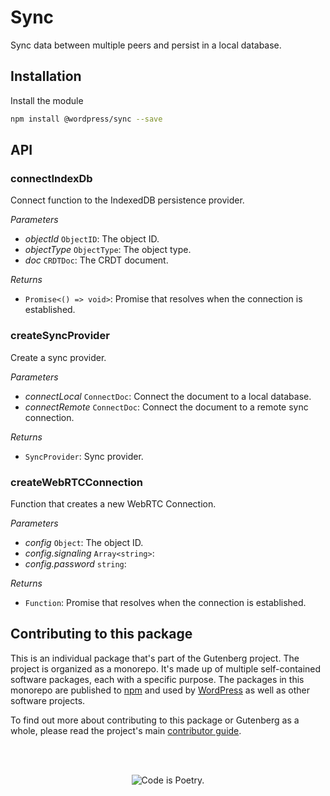 # Sync

Sync data between multiple peers and persist in a local database.

## Installation

Install the module

```bash
npm install @wordpress/sync --save
```

## API

<!-- START TOKEN(Autogenerated API docs) -->

### connectIndexDb

Connect function to the IndexedDB persistence provider.

_Parameters_

-   _objectId_ `ObjectID`: The object ID.
-   _objectType_ `ObjectType`: The object type.
-   _doc_ `CRDTDoc`: The CRDT document.

_Returns_

-   `Promise<() => void>`: Promise that resolves when the connection is established.

### createSyncProvider

Create a sync provider.

_Parameters_

-   _connectLocal_ `ConnectDoc`: Connect the document to a local database.
-   _connectRemote_ `ConnectDoc`: Connect the document to a remote sync connection.

_Returns_

-   `SyncProvider`: Sync provider.

### createWebRTCConnection

Function that creates a new WebRTC Connection.

_Parameters_

-   _config_ `Object`: The object ID.
-   _config.signaling_ `Array<string>`:
-   _config.password_ `string`:

_Returns_

-   `Function`: Promise that resolves when the connection is established.

<!-- END TOKEN(Autogenerated API docs) -->

## Contributing to this package

This is an individual package that's part of the Gutenberg project. The project is organized as a monorepo. It's made up of multiple self-contained software packages, each with a specific purpose. The packages in this monorepo are published to [npm](https://www.npmjs.com/) and used by [WordPress](https://make.wordpress.org/core/) as well as other software projects.

To find out more about contributing to this package or Gutenberg as a whole, please read the project's main [contributor guide](https://github.com/WordPress/gutenberg/tree/HEAD/CONTRIBUTING.md).

<br /><br /><p align="center"><img src="https://s.w.org/style/images/codeispoetry.png?1" alt="Code is Poetry." /></p>
